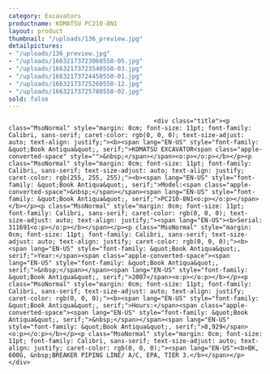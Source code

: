 ```yaml
---
category: Excavators
productname: KOMATSU PC210-8N1
layout: product
thumbnail: "/uploads/136_preview.jpg"
detailpictures:
- "/uploads/136_preview.jpg"
- "/uploads/16632173723060550-05.jpg"
- "/uploads/16632173723540550-03.jpg"
- "/uploads/16632173724450550-01.jpg"
- "/uploads/16632173725260550-12.jpg"
- "/uploads/16632173725780550-02.jpg"
sold: false
---
```


                                            <div class="title"><p class="MsoNormal" style="margin: 0cm; font-size: 11pt; font-family: Calibri, sans-serif; caret-color: rgb(0, 0, 0); text-size-adjust: auto; text-align: justify;"><b><span lang="EN-US" style="font-family: &quot;Book Antiqua&quot;, serif;">KOMATSU EXCAVATOR<span class="apple-converted-space" style="">&nbsp;</span></span><o:p></o:p></b></p><p class="MsoNormal" style="margin: 0cm; font-size: 11pt; font-family: Calibri, sans-serif; text-size-adjust: auto; text-align: justify; caret-color: rgb(255, 255, 255);"><b><span lang="EN-US" style="font-family: &quot;Book Antiqua&quot;, serif;">Model:<span class="apple-converted-space">&nbsp;</span></span><span lang="EN-US" style="font-family: &quot;Book Antiqua&quot;, serif;">PC210-8N1<o:p></o:p></span></b></p><p class="MsoNormal" style="margin: 0cm; font-size: 11pt; font-family: Calibri, sans-serif; caret-color: rgb(0, 0, 0); text-size-adjust: auto; text-align: justify;"><span lang="EN-US"><b>Serial: 311691<o:p></o:p></b></span></p><p class="MsoNormal" style="margin: 0cm; font-size: 11pt; font-family: Calibri, sans-serif; text-size-adjust: auto; text-align: justify; caret-color: rgb(0, 0, 0);"><b><span lang="EN-US" style="font-family: &quot;Book Antiqua&quot;, serif;">Year:</span><span class="apple-converted-space"><span lang="EN-US" style="font-family: &quot;Book Antiqua&quot;, serif;">&nbsp;</span></span><span lang="EN-US" style="font-family: &quot;Book Antiqua&quot;, serif;">2007</span><o:p></o:p></b></p><p class="MsoNormal" style="margin: 0cm; font-size: 11pt; font-family: Calibri, sans-serif; text-size-adjust: auto; text-align: justify; caret-color: rgb(0, 0, 0);"><b><span lang="EN-US" style="font-family: &quot;Book Antiqua&quot;, serif;">Hours:</span><span class="apple-converted-space"><span lang="EN-US" style="font-family: &quot;Book Antiqua&quot;, serif;">&nbsp;</span></span><span lang="EN-US" style="font-family: &quot;Book Antiqua&quot;, serif;">8,929</span><o:p></o:p></b></p><p class="MsoNormal" style="margin: 0cm; font-size: 11pt; font-family: Calibri, sans-serif; text-size-adjust: auto; text-align: justify; caret-color: rgb(0, 0, 0);"><span lang="EN-US"><b>BK, 600G, &nbsp;BREAKER PIPING LINE/ A/C, EPA, TIER 3.</b></span></p></div>

